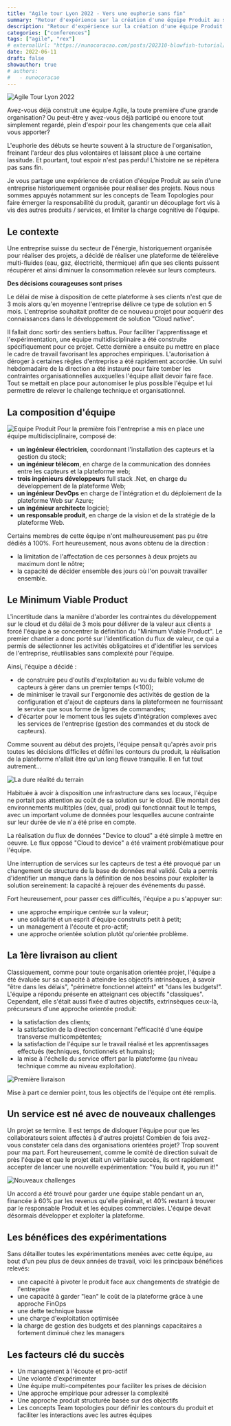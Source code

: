 ```yaml
---
title: "Agile tour Lyon 2022 - Vers une euphorie sans fin"
summary: "Retour d'expérience sur la création d'une équipe Produit au sein d'une entreprise historiquement organisée pour réaliser des projets."
description: "Retour d'expérience sur la création d'une équipe Produit au sein d'une entreprise historiquement organisée pour réaliser des projets."
categories: ["conferences"]
tags: ["agile", "rex"]
# externalUrl: "https://nunocoracao.com/posts/202310-blowfish-tutorial/"
date: 2022-06-11
draft: false
showauthor: true
# authors:
#   - nunocoracao
---
```


![Agile Tour Lyon 2022](/img/conference_agile-tour-lyon-2022-800x450.png)

Avez-vous déjà construit une équipe Agile, la toute première d'une grande organisation? Ou peut-être y avez-vous déjà participé ou encore tout simplement regardé, plein d'espoir pour les changements que cela allait vous apporter?

L'euphorie des débuts se heurte souvent à la structure de l'organisation, freinant l'ardeur des plus volontaires et laissant place à une certaine lassitude. Et pourtant, tout espoir n'est pas perdu! L'histoire ne se répétera pas sans fin. 

Je vous partage une expérience de création d'équipe Produit au sein d'une entreprise historiquement organisée pour réaliser des projets. Nous nous sommes appuyés notamment sur les concepts de Team Topologies pour faire émerger la responsabilité du produit, garantir un découplage fort vis à vis des autres produits / services, et limiter la charge cognitive de l'équipe.

## Le contexte

Une entreprise suisse du secteur de l'énergie, historiquement organisée pour réaliser des projets, a décidé de réaliser une plateforme de télérelève multi-fluides (eau, gaz, électricité, thermique) afin que ses clients puissent récupérer et ainsi diminuer la consommation relevée sur leurs compteurs. 

**Des décisions courageuses sont prises**

Le délai de mise à disposition de cette plateforme à ses clients n'est que de 3 mois alors qu'en moyenne l'entreprise délivre ce type de solution en 5 mois. L'entreprise souhaitait profiter de ce nouveau projet pour acquérir des connaissances dans le développement de solution "Cloud native". 

Il fallait donc sortir des sentiers battus. Pour faciliter l'apprentissage et l'expérimentation, une équipe multidisciplinaire a été construite spécifiquement pour ce projet. Cette dernière a ensuite pu mettre en place le cadre de travail favorisant les approches empiriques. L'autorisation à déroger à certaines règles d'entreprise a été rapidement accordée. Un suivi hebdomadaire de la direction a été instauré pour faire tomber les contraintes organisationnelles auxquelles l'équipe allait devoir faire face. Tout se mettait en place pour autonomiser le plus possible l'équipe et lui permettre de relever le challenge technique et organisationnel.

## La composition d'équipe

![Equipe Produit](/img/equipe-800x400.png)
Pour la première fois l'entreprise a mis en place une équipe multidisciplinaire, composé de:
- **un ingénieur électricien**, coordonnant l'installation des capteurs et la gestion du stock;
- **un ingénieur télécom**, en charge de la communication des données entre les capteurs et la plateforme web;
- **trois ingénieurs développeurs** full stack .Net, en charge du développement de la plateforme Web;
- **un ingénieur DevOps** en charge de l'intégration et du déploiement de la plateforme Web sur Azure;
- **un ingénieur architecte** logiciel;
- **un responsable produit**, en charge de la vision et de la stratégie de la plateforme Web.

Certains membres de cette équipe n'ont malheureusement pas pu être dédiés à 100%. Fort heureusement, nous avons obtenu de la direction :
- la limitation de l'affectation de ces personnes à deux projets au maximum dont le nôtre;
- la capacité de décider ensemble des jours où l'on pouvait travailler ensemble.

## Le Minimum Viable Product

L'incertitude dans la manière d'aborder les contraintes du développement sur le cloud et du délai de 3 mois pour délivrer de la valeur aux clients a forcé l'équipe à se concentrer la définition du "Minimum Viable Product". Le premier chantier a donc porté sur l'identification du flux de valeur, ce qui a permis de sélectionner les activités obligatoires et d'identifier les services de l'entreprise, réutilisables sans complexité pour l'équipe.

Ainsi, l'équipe a décidé :
- de construire peu d'outils d'exploitation au vu du faible volume de capteurs à gérer dans un premier temps (<100);
- de minimiser le travail sur l'ergonomie des activités de gestion de la configuration et d'ajout de capteurs dans la plateformeen ne fournissant le service que sous forme de lignes de commandes;
- d'écarter pour le moment tous les sujets d'intégration complexes avec les services de l'entreprise (gestion des commandes et du stock de capteurs).

Comme souvent au début des projets, l'équipe pensait qu'après avoir pris toutes les décisions difficiles et défini les contours du produit, la réalisation de la plateforme n'allait être qu'un long fleuve tranquille. Il en fut tout autrement...

![La dure réalité du terrain](/img/conference_agile-tour-lyon-2022_realisation_mvp-800x400.png)

Habituée à avoir à disposition une infrastructure dans ses locaux, l'équipe ne portait pas attention au coût de sa solution sur le cloud. Elle montait des environnements multitples (dev, qual, prod) qui fonctionnait tout le temps, avec un important volume de données pour lesquelles aucune contrainte sur leur durée de vie n'a été prise en compte.

La réalisation du flux de données "Device to cloud" a été simple à mettre en oeuvre. Le flux opposé "Cloud to device" a été vraiment problématique pour l'équipe.

Une interruption de services sur les capteurs de test a été provoqué par un changement de structure de la base de données mal validé. Cela a permis d'identifier un manque dans la définition de nos besoins pour exploiter la solution sereinement: la capacité à rejouer des événements du passé.

Fort heureusement, pour passer ces difficultés, l'équipe a pu s'appuyer sur:
- une approche empirique centrée sur la valeur;
- une solidarité et un esprit d'équipe construits petit à petit;
- un management à l'écoute et pro-actif;
- une approche orientée solution plutôt qu'orientée problème.

## La 1ère livraison au client

Classiquement, comme pour toute organisation orientée projet, l'équipe a été évaluée sur sa capacité à atteindre les objectifs intrinsèques, à savoir "être dans les délais", "périmètre fonctionnel atteint" et "dans les budgets!". L'équipe a répondu présente en atteignant ces objectifs "classiques". Cependant, elle s'était aussi fixée d'autres objectifs, extrinsèques ceux-là, précurseurs d'une approche orientée produit:
- la satisfaction des clients;
- la satisfaction de la direction concernant l'efficacité d'une équipe transverse multicompétentes;
- la satisfaction de l'équipe sur le travail réalisé et les apprentissages effectués (techniques, fonctionnels et humains);
- la mise à l'échelle du service offert par la plateforme (au niveau technique comme au niveau exploitation).

![Première livraison](/img/conference_agile-tour-lyon-2022_1erelivraison_800x400.png)

Mise à part ce dernier point, tous les objectifs de l'équipe ont été remplis.

## Un service est né avec de nouveaux challenges

Un projet se termine. Il est temps de disloquer l'équipe pour que les collaborateurs soient affectés à d'autres projets! Combien de fois avez-vous constater cela dans des organisations orientées projet? Trop souvent pour ma part. Fort heureusement, comme le comité de direction suivait de près l'équipe et que le projet était un véritable succès, ils ont rapidement accepter de lancer une nouvelle expérimentation: "You build it, you run it!"

![Nouveaux challenges](/img/conference_agile-tour-lyon-2022_nouveaux-challenges_800x400.png)

Un accord a été trouvé pour garder une équipe stable pendant un an, financée à 60% par les revenus qu'elle générait, et 40% restant à trouver par le responsable Produit et les équipes commerciales. 
L'équipe devait désormais développer et exploiter la plateforme. 

## Les bénéfices des expérimentations

Sans détailler toutes les expérimentations menées avec cette équipe, au bout d'un peu plus de deux années de travail, voici les principaux bénéfices relevés:
- une capacité à pivoter le produit face aux changements de stratégie de l'entreprise
- une capacité à garder "lean" le coût de la plateforme grâce à une approche FinOps
- une dette technique basse 
- une charge d'exploitation optimisée
- la charge de gestion des budgets et des plannings capacitaires a fortement diminué chez les managers

## Les facteurs clé du succès

- Un management à l'écoute et pro-actif
- Une volonté d'expérimenter
- Une équipe multi-compétentes pour faciliter les prises de décision
- Une approche empirique pour adresser la complexité
- Une approche produit structurée basée sur des objectifs
- Les concepts Team topologies pour définir les contours du produit et faciliter les interactions avec les autres équipes


